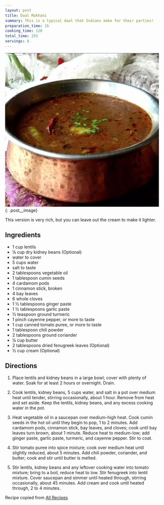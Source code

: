 ```yaml
---
layout: post
title: Daal Makhani
summary: This is a typical daal that Indians make for their parties!
preparation_time: 15
cooking_time: 120
total_time: 255
servings: 6
---
```


![Daal Makhani](/assets/images/daal-makhni.png){: .post__image}

This version is very rich, but you can leave out the cream to make it lighter.


## Ingredients
- 1 cup lentils
- ¼ cup dry kidney beans (Optional)
- water to cover
- 5 cups water
- salt to taste
- 2 tablespoons vegetable oil
- 1 tablespoon cumin seeds
- 4 cardamom pods
- 1 cinnamon stick, broken
- 4 bay leaves
- 6 whole cloves
- 1 ½ tablespoons ginger paste
- 1 ½ tablespoons garlic paste
- ½ teaspoon ground turmeric
- 1 pinch cayenne pepper, or more to taste
- 1 cup canned tomato puree, or more to taste
- 1 tablespoon chili powder
- 2 tablespoons ground coriander
- ¼ cup butter
- 2 tablespoons dried fenugreek leaves (Optional)
- ½ cup cream (Optional)

## Directions
1. Place lentils and kidney beans in a large bowl; cover with plenty of water. 
Soak for at least 2 hours or overnight. Drain.

2. Cook lentils, kidney beans, 5 cups water, and salt in a pot over medium heat until tender, 
stirring occasionally, about 1 hour. Remove from heat and set aside. Keep the lentils, 
kidney beans, and any excess cooking water in the pot.

3. Heat vegetable oil in a saucepan over medium-high heat. Cook cumin seeds in the 
hot oil until they begin to pop, 1 to 2 minutes. Add cardamom pods, cinnamon stick, 
bay leaves, and cloves; cook until bay leaves turn brown, about 1 minute. Reduce 
heat to medium-low; add ginger paste, garlic paste, turmeric, and cayenne pepper. Stir to coat.

4. Stir tomato puree into spice mixture; cook over medium heat until slightly reduced, 
about 5 minutes. Add chili powder, coriander, and butter; cook and stir until butter is melted.

5. Stir lentils, kidney beans and any leftover cooking water into tomato mixture; 
bring to a boil, reduce heat to low. Stir fenugreek into lentil mixture. Cover saucepan 
and simmer until heated through, stirring occasionally, about 45 minutes. Add cream 
and cook until heated through, 2 to 4 minutes.

Recipe copied from [All Recipes](https://www.allrecipes.com/recipe/222667/dal-makhani-indian-lentils/)
